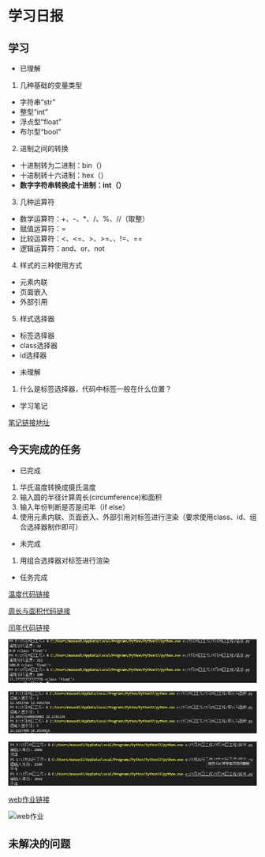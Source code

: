 # 学习日报

## 学习

* 已理解
1. 几种基础的变量类型
- 字符串“str”
- 整型“int”
- 浮点型“float”
- 布尔型“bool”
2. 进制之间的转换
- 十进制转为二进制：bin（）
- 十进制转十六进制：hex（）
- **数字字符串转换成十进制：int（）**
3. 几种运算符
- 数学运算符：+、-、*、/、%、//（取整）
- 赋值运算符：=
- 比较运算符：<、<=、>、>=、、!=、==
- 逻辑运算符：and、or、not

4. 样式的三种使用方式
- 元素内联
- 页面嵌入
- 外部引用

5. 样式选择器
- 标签选择器
- class选择器
- id选择器


* 未理解
1. 什么是标签选择器，代码中标签一般在什么位置？

* 学习笔记

[笔记链接地址](https://github.com/maxuedi/7.25/blob/master/7月25日笔记.md)



## 今天完成的任务

* 已完成
1. 华氏温度转换成摄氏温度
2.  输入圆的半径计算周长(circumference)和面积
3. 输入年份判断是否是闰年（if else）
4. 使用元素内联、页面嵌入、外部引用对标签进行渲染（要求使用class、id、组合选择器制作即可）

* 未完成

1. 用组合选择器对标签进行渲染

* 任务完成

[温度代码链接](https://github.com/maxuedi/7.25/blob/master/温度.py)

[周长与面积代码链接](https://github.com/maxuedi/7.25/blob/master/周长与面积.py)

[闰年代码链接](https://github.com/maxuedi/7.25/blob/master/闰年.py)

![温度](https://github.com/maxuedi/7.25/blob/master/温度.png)

![周长与面积](https://github.com/maxuedi/7.25/blob/master/周长与面积.png)

![闰年](https://github.com/maxuedi/7.25/blob/master/闰年.png)

[web作业链接](https://github.com/maxuedi/7.25/blob/master/用id与class.html)

![web作业](https://github.com/maxuedi/7.25/blob/master/id与class.png)

## 未解决的问题
